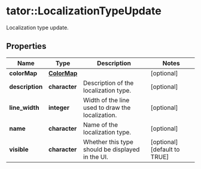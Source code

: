 # tator::LocalizationTypeUpdate

Localization type update.
## Properties
Name | Type | Description | Notes
------------ | ------------- | ------------- | -------------
**colorMap** | [**ColorMap**](ColorMap.md) |  | [optional] 
**description** | **character** | Description of the localization type. | [optional] 
**line_width** | **integer** | Width of the line used to draw the localization. | [optional] 
**name** | **character** | Name of the localization type. | [optional] 
**visible** | **character** | Whether this type should be displayed in the UI. | [optional] [default to TRUE]


